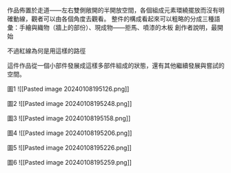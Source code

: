 
作品佈置於走道——左右雙側敞開的半開放空間，各個組成元素環繞擺放而沒有明確動線，觀者可以由各個角度去觀看。
整件的構成看起來可以粗略的分成三種語彙：手繪與織物（牆上的部份）、現成物——拒馬、噴漆的木板
創作者說明，最開始

不過紅線為何是用這樣的路徑

這件作品從一個小部件發展成這樣多部件組成的狀態，還有其他繼續發展與嘗試的空間。


圖1
![[Pasted image 20240108195126.png]]

圖2
![[Pasted image 20240108195248.png]]

圖3
![[Pasted image 20240108195158.png]]

圖4
![[Pasted image 20240108195206.png]]

圖5
![[Pasted image 20240108195226.png]]

圖6
![[Pasted image 20240108195259.png]]
